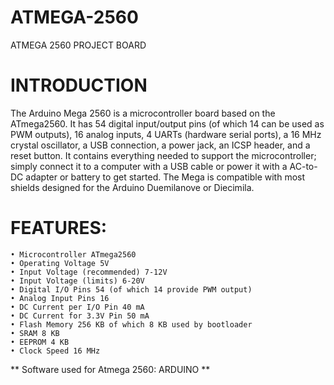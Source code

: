 # ATMEGA-2560
ATMEGA 2560 PROJECT BOARD
# INTRODUCTION
The Arduino Mega 2560 is a microcontroller board based on the ATmega2560. It has 54 digital input/output pins (of which 14 can be used as PWM outputs), 16 analog inputs, 4 UARTs (hardware serial ports), a 16 MHz crystal oscillator, a USB connection, a power jack, an ICSP header, and a reset button. It contains everything needed to support the microcontroller; simply connect it to a computer with a USB cable or power it with a AC-to-DC adapter or battery to get started. The Mega is compatible with most shields designed for the Arduino Duemilanove or Diecimila.
# FEATURES:
    • Microcontroller ATmega2560
    • Operating Voltage 5V
    • Input Voltage (recommended) 7-12V
    • Input Voltage (limits) 6-20V
    • Digital I/O Pins 54 (of which 14 provide PWM output)
    • Analog Input Pins 16
    • DC Current per I/O Pin 40 mA
    • DC Current for 3.3V Pin 50 mA
    • Flash Memory 256 KB of which 8 KB used by bootloader
    • SRAM 8 KB
    • EEPROM 4 KB
    • Clock Speed 16 MHz

** Software used for Atmega 2560:  ARDUINO ** 
